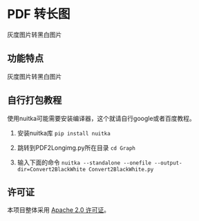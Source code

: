 # PDF 转长图

灰度图片转黑白图片

## 功能特点

灰度图片转黑白图片

## 自行打包教程
使用nuitka可能需要安装编译器，这个就请自行google或者百度教程。

1. 安装nuitka库
``
pip install nuitka
``

2. 跳转到PDF2Longimg.py所在目录
``
cd Graph
``

3. 输入下面的命令
``
nuitka --standalone --onefile --output-dir=Convert2BlackWhite Convert2BlackWhite.py
``

## 许可证

本项目整体采用 [Apache 2.0 许可证](LICENSE)。
